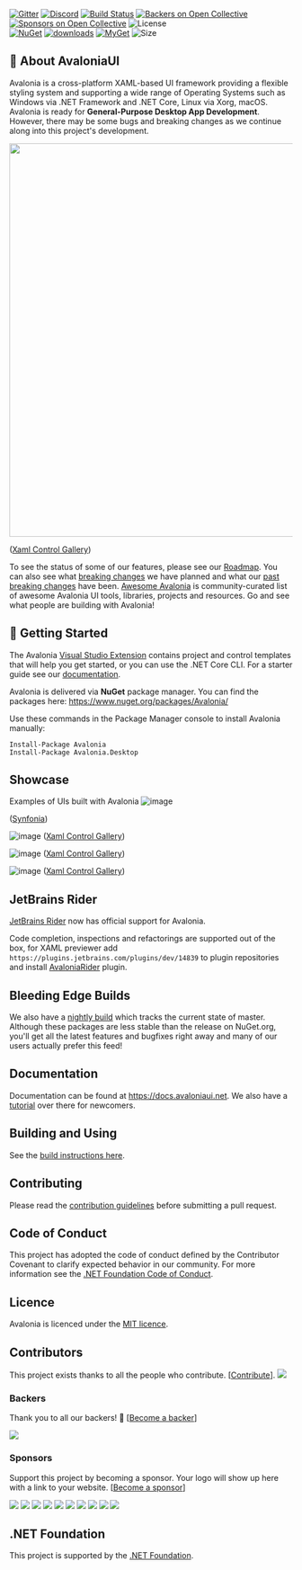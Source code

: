[![Gitter](https://badges.gitter.im/Join%20Chat.svg)](https://gitter.im/AvaloniaUI/Avalonia?utm_campaign=pr-badge&utm_content=badge&utm_medium=badge&utm_source=badge) [![Discord](https://img.shields.io/badge/discord-join%20chat-46BC99)]( https://aka.ms/dotnet-discord) [![Build Status](https://dev.azure.com/AvaloniaUI/AvaloniaUI/_apis/build/status/AvaloniaUI.Avalonia)](https://dev.azure.com/AvaloniaUI/AvaloniaUI/_build/latest?definitionId=4) [![Backers on Open Collective](https://opencollective.com/Avalonia/backers/badge.svg)](#backers) [![Sponsors on Open Collective](https://opencollective.com/Avalonia/sponsors/badge.svg)](#sponsors) ![License](https://img.shields.io/github/license/avaloniaui/avalonia.svg)
<br />
[![NuGet](https://img.shields.io/nuget/v/Avalonia.svg)](https://www.nuget.org/packages/Avalonia) [![downloads](https://img.shields.io/nuget/dt/avalonia)](https://www.nuget.org/packages/Avalonia) [![MyGet](https://img.shields.io/myget/avalonia-ci/vpre/Avalonia.svg?label=myget)](https://www.myget.org/gallery/avalonia-ci) ![Size](https://img.shields.io/github/repo-size/avaloniaui/avalonia.svg) 

## 📖 About AvaloniaUI 

Avalonia is a cross-platform XAML-based UI framework providing a flexible styling system and supporting a wide range of Operating Systems such as Windows via .NET Framework and .NET Core, Linux via Xorg, macOS. Avalonia is ready for **General-Purpose Desktop App Development**. However, there may be some bugs and breaking changes as we continue along into this project's development. 

<img src="https://user-images.githubusercontent.com/6759207/84751662-7c79da00-afc5-11ea-8780-dda28db70b76.png" width="700" />

([Xaml Control Gallery](https://github.com/AvaloniaUI/xamlcontrolsgallery))

To see the status of some of our features, please see our [Roadmap](https://github.com/AvaloniaUI/Avalonia/issues/2239). You can also see what [breaking changes](https://github.com/AvaloniaUI/Avalonia/issues/3538) we have planned and what our [past breaking changes](https://github.com/AvaloniaUI/Avalonia/wiki/Breaking-Changes) have been. [Awesome Avalonia](https://github.com/AvaloniaCommunity/awesome-avalonia) is community-curated list of awesome Avalonia UI tools, libraries, projects and resources. Go and see what people are building with Avalonia!

## 🚀 Getting Started

The Avalonia [Visual Studio Extension](https://marketplace.visualstudio.com/items?itemName=AvaloniaTeam.AvaloniaforVisualStudio) contains project and control templates that will help you get started, or you can use the .NET Core CLI. For a starter guide see our [documentation](https://docs.avaloniaui.net/docs/getting-started).

Avalonia is delivered via <b>NuGet</b> package manager. You can find the packages here: https://www.nuget.org/packages/Avalonia/

Use these commands in the Package Manager console to install Avalonia manually:
```
Install-Package Avalonia
Install-Package Avalonia.Desktop
```

## Showcase

Examples of UIs built with Avalonia
![image](https://user-images.githubusercontent.com/4672627/84707589-5b69a880-af35-11ea-87a6-7ad57a31d314.png)

([Synfonia](https://github.com/jmacato/Synfonia))

![image](https://user-images.githubusercontent.com/4672627/85069644-d8419000-b18a-11ea-8732-be9055bb61fd.PNG)
([Xaml Control Gallery](https://github.com/AvaloniaUI/xamlcontrolsgallery))

![image](https://user-images.githubusercontent.com/4672627/85069659-dc6dad80-b18a-11ea-8375-39ef95315b5c.PNG)
([Xaml Control Gallery](https://github.com/AvaloniaUI/xamlcontrolsgallery))

![image](https://user-images.githubusercontent.com/4672627/84708947-c3b98980-af37-11ea-8c9d-503334615bbf.png)
([Xaml Control Gallery](https://github.com/AvaloniaUI/xamlcontrolsgallery))

## JetBrains Rider

[JetBrains Rider](https://www.jetbrains.com/rider/whatsnew/?mkt_tok=eyJpIjoiTURBNU1HSmhNV0kwTUdFMiIsInQiOiJtNnU2VEc1TlNLa1ZRVkROYmdZYVpYREJsaU1qdUhmS3dxSzRHczdYWHl0RVlTNDMwSFwvNUs3VENTNVM0bVcyNFdaRmVYZzVWTTF1N3VrQWNGTkJreEhlam1hMlB4UVVWcHBGM1dNOUxoXC95YnRQdGgyUXl1YmZCM3h3d3BVWWdBIn0%3D#avalonia-support) now has official support for Avalonia.

Code completion, inspections and refactorings are supported out of the box, for XAML previewer add `https://plugins.jetbrains.com/plugins/dev/14839` to plugin repositories and install [AvaloniaRider](https://github.com/ForNeVeR/AvaloniaRider) plugin.

## Bleeding Edge Builds

We also have a [nightly build](https://github.com/AvaloniaUI/Avalonia/wiki/Using-nightly-build-feed) which tracks the current state of master. Although these packages are less stable than the release on NuGet.org, you'll get all the latest features and bugfixes right away and many of our users actually prefer this feed!

## Documentation

Documentation can be found at https://docs.avaloniaui.net. We also have a [tutorial](https://docs.avaloniaui.net/docs/getting-started/programming-with-avalonia) over there for newcomers.

## Building and Using

See the [build instructions here](Documentation/build.md).

## Contributing

Please read the [contribution guidelines](CONTRIBUTING.md) before submitting a pull request.

## Code of Conduct

This project has adopted the code of conduct defined by the Contributor Covenant to clarify expected behavior in our community.
For more information see the [.NET Foundation Code of Conduct](https://dotnetfoundation.org/code-of-conduct). 

## Licence

Avalonia is licenced under the [MIT licence](licence.md).

## Contributors

This project exists thanks to all the people who contribute. [[Contribute](https://avaloniaui.net/contributing)].
<a href="https://github.com/AvaloniaUI/Avalonia/graphs/contributors"><img src="https://opencollective.com/Avalonia/contributors.svg?width=890&button=false" /></a>

### Backers

Thank you to all our backers! 🙏 [[Become a backer](https://opencollective.com/Avalonia#backer)]

<a href="https://opencollective.com/Avalonia#backers" target="_blank"><img src="https://opencollective.com/Avalonia/backers.svg?width=890"></a>

### Sponsors

Support this project by becoming a sponsor. Your logo will show up here with a link to your website. [[Become a sponsor](https://opencollective.com/Avalonia#sponsor)]

<a href="https://opencollective.com/Avalonia/sponsor/0/website" target="_blank"><img src="https://opencollective.com/Avalonia/sponsor/0/avatar.svg"></a>
<a href="https://opencollective.com/Avalonia/sponsor/1/website" target="_blank"><img src="https://opencollective.com/Avalonia/sponsor/1/avatar.svg"></a>
<a href="https://opencollective.com/Avalonia/sponsor/2/website" target="_blank"><img src="https://opencollective.com/Avalonia/sponsor/2/avatar.svg"></a>
<a href="https://opencollective.com/Avalonia/sponsor/3/website" target="_blank"><img src="https://opencollective.com/Avalonia/sponsor/3/avatar.svg"></a>
<a href="https://opencollective.com/Avalonia/sponsor/4/website" target="_blank"><img src="https://opencollective.com/Avalonia/sponsor/4/avatar.svg"></a>
<a href="https://opencollective.com/Avalonia/sponsor/5/website" target="_blank"><img src="https://opencollective.com/Avalonia/sponsor/5/avatar.svg"></a>
<a href="https://opencollective.com/Avalonia/sponsor/6/website" target="_blank"><img src="https://opencollective.com/Avalonia/sponsor/6/avatar.svg"></a>
<a href="https://opencollective.com/Avalonia/sponsor/7/website" target="_blank"><img src="https://opencollective.com/Avalonia/sponsor/7/avatar.svg"></a>
<a href="https://opencollective.com/Avalonia/sponsor/8/website" target="_blank"><img src="https://opencollective.com/Avalonia/sponsor/8/avatar.svg"></a>
<a href="https://opencollective.com/Avalonia/sponsor/9/website" target="_blank"><img src="https://opencollective.com/Avalonia/sponsor/9/avatar.svg"></a> 

## .NET Foundation

This project is supported by the [.NET Foundation](https://dotnetfoundation.org).
